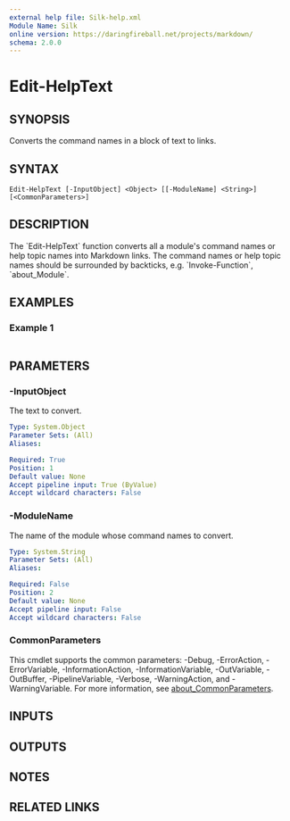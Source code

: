 ```yaml
---
external help file: Silk-help.xml
Module Name: Silk
online version: https://daringfireball.net/projects/markdown/
schema: 2.0.0
---
```


# Edit-HelpText

## SYNOPSIS
Converts the command names in a block of text to links.

## SYNTAX

```
Edit-HelpText [-InputObject] <Object> [[-ModuleName] <String>] [<CommonParameters>]
```

## DESCRIPTION
The \`Edit-HelpText\` function converts all a module's command names or help topic names into Markdown links.
The command names or help topic names should be surrounded by backticks, e.g.
\`Invoke-Function\`, \`about_Module\`.

## EXAMPLES

### Example 1
```powershell

```



## PARAMETERS

### -InputObject
The text to convert.

```yaml
Type: System.Object
Parameter Sets: (All)
Aliases:

Required: True
Position: 1
Default value: None
Accept pipeline input: True (ByValue)
Accept wildcard characters: False
```

### -ModuleName
The name of the module whose command names to convert.

```yaml
Type: System.String
Parameter Sets: (All)
Aliases:

Required: False
Position: 2
Default value: None
Accept pipeline input: False
Accept wildcard characters: False
```

### CommonParameters
This cmdlet supports the common parameters: -Debug, -ErrorAction, -ErrorVariable, -InformationAction, -InformationVariable, -OutVariable, -OutBuffer, -PipelineVariable, -Verbose, -WarningAction, and -WarningVariable. For more information, see [about_CommonParameters](http://go.microsoft.com/fwlink/?LinkID=113216).

## INPUTS

## OUTPUTS

## NOTES

## RELATED LINKS
